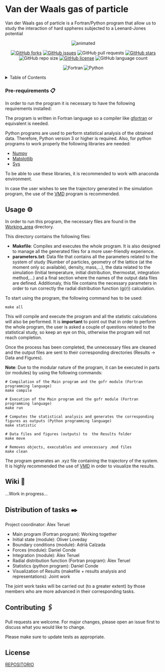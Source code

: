 #  Van der Waals gas of particle

 Van der Waals gas of particle is a Fortran/Python program that allow us to study the interaction of hard sppheres subjected to a Leenard-Jones potential


<p align="center">
  <img src="https://user-images.githubusercontent.com/66941005/155822626-9a3d667d-cf97-44cb-b0a4-29d1b485c6d4.gif" alt="animated" />
</p>

<div align="center">
 
[![GitHub forks](https://img.shields.io/github/forks/Eines-Informatiques-Avancades/Project-II)](https://github.com/Eines-Informatiques-Avancades/Project-II/network)
[![GitHub issues](https://img.shields.io/github/issues/Eines-Informatiques-Avancades/Project-II)](https://github.com/Eines-Informatiques-Avancades/Project-II/issues)
![GitHub pull requests](https://img.shields.io/github/issues-pr/Eines-Informatiques-Avancades/Project-II)
[![GitHub stars](https://img.shields.io/github/stars/Eines-Informatiques-Avancades/Project-II)](https://github.com/Eines-Informatiques-Avancades/Project-II/stargazers)
![GitHub repo size](https://img.shields.io/github/repo-size/Eines-Informatiques-Avancades/Project-II)
[![GitHub license](https://img.shields.io/github/license/Eines-Informatiques-Avancades/Project-II)](https://github.com/Eines-Informatiques-Avancades/Project-II)
![GitHub language count](https://img.shields.io/github/languages/count/Eines-Informatiques-Avancades/Project-II)

![Fortran](https://img.shields.io/badge/Fortran-%23734F96.svg?style=for-the-badge&logo=fortran&logoColor=white)
![Python](https://img.shields.io/badge/python-3670A0?style=for-the-badge&logo=python&logoColor=ffdd54)
</div>


<!-- TABLE OF CONTENTS -->
<details>
  <summary>Table of Contents</summary>
  <ol>
    <li><a href="#Pre-requirements">Pre-requirements</a></li>
    <li><a href="#Usage">Usage</a></li>
    <li><a href="#wiki">Wiki</a></li>
    <li><a href="#Distribution-of-tasks">Distribution of tasks</a></li>
    <li><a href="#contributing">Contributing</a></li>
    <li><a href="#license">License</a></li>
  </ol>
</details>


<!-- Pre-requirements -->
### Pre-requirements 📋

In order to run the program it is necessary to have the following requirements installed:

The program is written in Fortran language so a compiler like [gfortran](https://gcc.gnu.org/wiki/GFortran) or equivalent is needed.

Python programs are used to perform statistical analysis of the obtained data. Therefore, Python version 3 or higher is required. Also, for python programs to work properly the following libraries are needed:

- [Numpy](https://numpy.org)
- [Matplotlib](https://matplotlib.org)
- [Sys](https://docs.python.org/3/library/sys.html)

To be able to use these libraries, it is recommended to work with anaconda environment.

In case the user wishes to see the trajectory generated in the simulation program, the use of the [VMD](https://www.ks.uiuc.edu/Research/vmd/) program is recommended.

<!-- Usage -->
## Usage ⚙️
In order to run this program, the necessary files are found in the [Working_area](https://github.com/Eines-Informatiques-Avancades/Project-II/tree/master/Working_Area) directory.

This directory contains the following files:

- **Makefile**: Compiles and executes the whole program. It is also designed to manage all the generated files for a more user-friendly experience.
- **parameters.txt**: Data file that contains all the parameters related to the system of study (Number of particles, geometry of the lattice (at the moment only sc available), density, mass,...), the data related to the simulation (Initial temperature, initial distribution, thermostat, integration method,...) and a final section where the names of the output data files are defined. Additionaly, this file contains the necessary parameters in order to run correctly the radial distribution function (g(r)) calculation. 

To start using the program, the following command has to be used:
```
make all
```
This will compile and execute the program and all the statistic calculations will also be performed. It is **important** to point out that in order to perform the whole program, the user is asked a couple of questions related to the statistical study, so keep an eye on this, otherwise the program will not reach completion.

Once the process has been completed, the unnecessary files are cleaned and the output files are sent to their corresponding directories (Results -> Data and Figures).

**Note**: Due to the modular nature of the program, it can be executed in parts (or modules) by using the following commands:

```
# Compilation of the Main program and the gofr module (Fortran programming language)
make compile

# Execution of the Main program and the gofr module (Fortran programming language)
make run

# Computes the statistical analysis and generates the corresponding figures as outputs (Python programming language)
make statistic

# Data files and figures (outputs) to  the Results folder
make move

# Removes objects, executables and unnecessary .mod files
make clean
```
The program generates an .xyz file containing the trajectory of the system. It is highly recommended the use of [VMD](https://www.ks.uiuc.edu/Research/vmd/) in order to visualize the results.


## Wiki 📖

...Work in progress...


<!-- DISTRIBUTION OF TASKS -->
## Distribution of tasks ✒️ 
Project coordinator: Àlex Teruel

- Main program (Fortran program): Working together
- Initial state (module): Oliver Loveday
- Boundary conditions (module): Adrià Calzada
- Forces (module): Daniel Conde
- Integration (module): Àlex Teruel
- Radial distribution function (Fortran program): Àlex Teruel
- Statistics (python program): Daniel Conde
- Visualization of Results (makefile + results analysis and representations): Joint work

The joint work tasks will be carried out (to a greater extent) by those members who are more advanced in their corresponding tasks.


<!-- CONTRIBUTING -->
## Contributing 🖇️
Pull requests are welcome. For major changes, please open an issue first to discuss what you would like to change.

Please make sure to update tests as appropriate.


<!-- LICENSE -->
## License
[REPOSITORIO](https:...)


